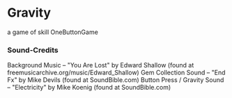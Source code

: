 Gravity
=======

a game of skill OneButtonGame

### Sound-Credits
Background Music – "You Are Lost" by Edward Shallow (found at freemusicarchive.org/music/Edward_Shallow)
Gem Collection Sound – "End Fx" by Mike Devils (found at SoundBible.com)
Button Press / Gravity Sound – "Electricity" by Mike Koenig (found at SoundBible.com)